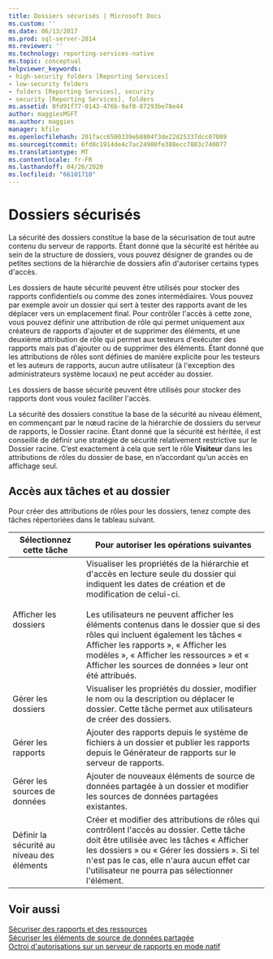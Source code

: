 ```yaml
---
title: Dossiers sécurisés | Microsoft Docs
ms.custom: ''
ms.date: 06/13/2017
ms.prod: sql-server-2014
ms.reviewer: ''
ms.technology: reporting-services-native
ms.topic: conceptual
helpviewer_keywords:
- high-security folders [Reporting Services]
- low-security folders
- folders [Reporting Services], security
- security [Reporting Services], folders
ms.assetid: 0fd91f77-0143-476b-9af0-87293be78e44
author: maggiesMSFT
ms.author: maggies
manager: kfile
ms.openlocfilehash: 201facc6500339eb8804f3de22d25337dcc07089
ms.sourcegitcommit: 6fd8c1914de4c7ac24900fe388ecc7883c740077
ms.translationtype: MT
ms.contentlocale: fr-FR
ms.lasthandoff: 04/26/2020
ms.locfileid: "66101710"
---
```

# <a name="secure-folders"></a>Dossiers sécurisés
  La sécurité des dossiers constitue la base de la sécurisation de tout autre contenu du serveur de rapports. Étant donné que la sécurité est héritée au sein de la structure de dossiers, vous pouvez désigner de grandes ou de petites sections de la hiérarchie de dossiers afin d'autoriser certains types d'accès.  
  
 Les dossiers de haute sécurité peuvent être utilisés pour stocker des rapports confidentiels ou comme des zones intermédiaires. Vous pouvez par exemple avoir un dossier qui sert à tester des rapports avant de les déplacer vers un emplacement final. Pour contrôler l'accès à cette zone, vous pouvez définir une attribution de rôle qui permet uniquement aux créateurs de rapports d'ajouter et de supprimer des éléments, et une deuxième attribution de rôle qui permet aux testeurs d'exécuter des rapports mais pas d'ajouter ou de supprimer des éléments. Étant donné que les attributions de rôles sont définies de manière explicite pour les testeurs et les auteurs de rapports, aucun autre utilisateur (à l'exception des administrateurs système locaux) ne peut accéder au dossier.  
  
 Les dossiers de basse sécurité peuvent être utilisés pour stocker des rapports dont vous voulez faciliter l'accès.  
  
 La sécurité des dossiers constitue la base de la sécurité au niveau élément, en commençant par le nœud racine de la hiérarchie de dossiers du serveur de rapports, le Dossier racine. Étant donné que la sécurité est héritée, il est conseillé de définir une stratégie de sécurité relativement restrictive sur le Dossier racine. C’est exactement à cela que sert le rôle **Visiteur** dans les attributions de rôles du dossier de base, en n’accordant qu’un accès en affichage seul.  
  
## <a name="tasks-and-folder-access"></a>Accès aux tâches et au dossier  
 Pour créer des attributions de rôles pour les dossiers, tenez compte des tâches répertoriées dans le tableau suivant.  
  
|Sélectionnez cette tâche|Pour autoriser les opérations suivantes|  
|----------------------|---------------------------|  
|Afficher les dossiers|Visualiser les propriétés de la hiérarchie et d'accès en lecture seule du dossier qui indiquent les dates de création et de modification de celui-ci.<br /><br /> Les utilisateurs ne peuvent afficher les éléments contenus dans le dossier que si des rôles qui incluent également les tâches « Afficher les rapports », « Afficher les modèles », « Afficher les ressources » et « Afficher les sources de données » leur ont été attribués.|  
|Gérer les dossiers|Visualiser les propriétés du dossier, modifier le nom ou la description ou déplacer le dossier. Cette tâche permet aux utilisateurs de créer des dossiers.|  
|Gérer les rapports|Ajouter des rapports depuis le système de fichiers à un dossier et publier les rapports depuis le Générateur de rapports sur le serveur de rapports.|  
|Gérer les sources de données|Ajouter de nouveaux éléments de source de données partagée à un dossier et modifier les sources de données partagées existantes.|  
|Définir la sécurité au niveau des éléments|Créer et modifier des attributions de rôles qui contrôlent l'accès au dossier. Cette tâche doit être utilisée avec les tâches « Afficher les dossiers » ou « Gérer les dossiers ». Si tel n'est pas le cas, elle n'aura aucun effet car l'utilisateur ne pourra pas sélectionner l'élément.|  
  
## <a name="see-also"></a>Voir aussi  
 [Sécuriser des rapports et des ressources](secure-reports-and-resources.md)   
 [Sécuriser les éléments de source de données partagée](secure-shared-data-source-items.md)   
 [Octroi d'autorisations sur un serveur de rapports en mode natif](granting-permissions-on-a-native-mode-report-server.md)  
  
  

